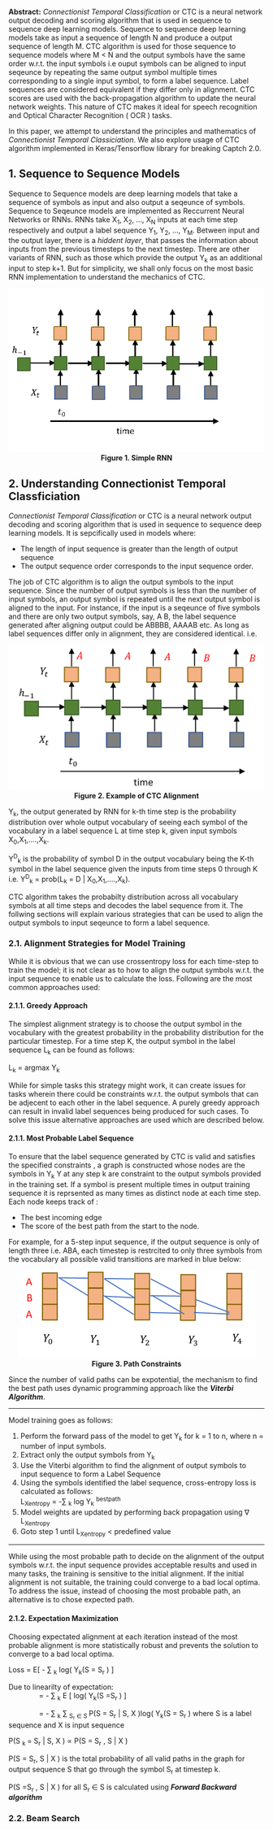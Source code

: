 **Abstract:**  *Connectionist Temporal Classification* or CTC is a neural network output decoding and scoring algorithm that is used in sequence to sequence deep learning models. Sequence to sequence deep learning models take as input a sequence of length N and produce a output sequence of length M. CTC algorithm is used for those sequence to sequence models where M < N and the output symbols have the same order w.r.t. the input symbols i.e ouput symbols can be aligned to input seqeunce by repeating the same output symbol multiple times corresponding to a single input symbol, to form a label sequence. Label sequences are considered equivalent if they differ only in alignment. CTC scores are used with the back-propagation algorithm to update the neural network weights. This nature of CTC makes it ideal for speech recognition and Optical Character Recognition ( OCR ) tasks.
  
In this paper, we attempt to understand the principles and mathematics of *Connectionist Temporal Classiciation*. We also explore usage of CTC algorithm implemented in Keras/Tensorflow library for breaking Captch 2.0.   

## 1. Sequence to Sequence Models  

Sequence to Sequence models are deep learning models that take a sequence of symbols as input and also output a seqeunce of symbols.  Sequence to Seqeunce models are implemented as Reccurrent Neural Networks or RNNs. RNNs take X<sub>1</sub>, X<sub>2</sub>, ..., X<sub>N</sub> inputs at each time step respectively and output a label sequence Y<sub>1</sub>, Y<sub>2</sub>, ..., Y<sub>M</sub>. Between  input and the output layer, there is a *hiddent layer*, that passes the information about inputs from the previous timesteps to the next timestep. There are other variants of RNN, such as those which provide the output Y<sub>k</sub> as an additional input to step k+1. But for simplicity, we shall only focus on the most basic RNN implementation to understand the mechanics of CTC.  
  
  <p align="center">
  <img src="./images/RNN.png"> <br> 
  <b> Figure 1. Simple RNN </b>  
  </p>
  
  
## 2. Understanding Connectionist Temporal Classficiation    
*Connectionist Temporal Classification* or CTC is a neural network output decoding and scoring algorithm that is used in sequence to sequence deep learning models.  It is sepcifically used in models where:  
- The length of input sequence is greater than the length of output sequence
- The output sequence order corresponds to the input sequence order.

The job of CTC algorithm is to align the output symbols to the input sequence. Since the number of output symbols is less than the number of input symbols, an output symbol is repeated until the next output symbol is aligned to the input. For instance, if the input is a seqeunce of five symbols and there are only two output symbols, say, A B, the label sequence generated after aligning output could be ABBBB, AAAAB etc. As long as label sequences differ only in alignment, they are considered identical. i.e.

  <p align="center">
  <img src="./images/ctc_align.png"> <br> 
  <b> Figure 2. Example of CTC Alignment </b>  
  </p>
  
 Y<sub>k</sub>, the output generated by RNN for k-th time step is the probability distribution over whole output vocabulary of seeing each symbol of the vocabulary in a label sequence L at time step k, given input symbols X<sub>0</sub>,X<sub>1</sub>,....,X<sub>k</sub>.  
 
Y<sup>D</sup><sub>k</sub> is the probability of symbol D in the output vocabulary being the K-th symbol in the label sequence given the inputs from time steps 0 through K i.e. 
Y<sup>D</sup><sub>k</sub> = prob(L<sub>k</sub> = D | X<sub>0</sub>,X<sub>1</sub>,....,X<sub>k</sub>).

CTC algorithm takes the probabilty distribution across all vocabulary symbols at all time steps and decodes the label sequence from it. The follwing sections will explain various strategies that can be used to align the output symbols to input seqeunce to form a label sequence. 

### 2.1. Alignment Strategies for Model Training

While it is obvious that we can use crossentropy loss for each time-step to train the model; it is not clear as to how to align the output symbols w.r.t. the input sequence to enable us to calculate the loss. Following are the most common approaches used: 

#### 2.1.1. Greedy Approach    
The simplest alignment strategy is to choose the output symbol in the vocabulary with the greatest probability in the probability distribution for the particular timestep. For a time step K, the output symbol in the label sequence L<sub>k</sub> can be found as follows:

L<sub>k</sub> = argmax Y<sub>k</sub>

While for simple tasks this strategy might work, it can create issues for tasks wherein there could be constraints w.r.t. the output symbols that can be adjecent to each other in the label sequence. A purely greedy approach can result in invalid label sequences being produced for such cases. To solve this issue alternative approaches are used which are described below.

#### 2.1.1. Most Probable Label Sequence

To ensure that the label sequence generated by CTC is valid and satisfies the specified constraints , a graph is constructed whose nodes are the symbols in Y<sub>k</sub> Y at any step k are constraint to the output symbols provided in the training set. If a symbol is present multiple times in output training sequence it is reprsented as many times as distinct node at each time step. Each node keeps track of :  
- The best incoming edge  
- The score of the best path from the start to the node.  
  
For example, for a 5-step input sequence, if the output sequence is only of length three i.e. ABA, each timestep is restrcited to only three symbols from the vocabulary all possible valid transitions are marked in blue below:  

  <p align="center"> 
  <img src="./images/path_constraints.png"> <br> 
  <b> Figure 3. Path Constraints  </b>  
  </p>
 
 Since the number of valid paths can be expotential, the mechanism to find the best path uses dynamic programming approach like the ***Viterbi Algorithm***.    
 
 ---
 
 Model training goes as follows:  
 
 1. Perform the forward pass of the model to get Y<sub>k</sub> for k = 1 to n, where n = number of input symbols.    
 2. Extract only the output symbols from Y<sub>k</sub>  
 3. Use the Viterbi algorithm to find the alignment  of output symbols to input sequence to form a Label Sequence
 4. Using the symbols identified the label sequence, cross-entropy loss is calculated as follows:  
   L<sub>Xentropy</sub> = -&sum; <sub>k</sub> log Y<sub>k</sub> <sup> bestpath </sup>  
 5. Model weights are updated by performing back propagation using &nabla; L<sub>Xentropy</sub>  
 6. Goto step 1 until L<sub>Xentropy</sub> < predefined value  
 
 ---
 
 While using the most probable path to decide on the alignment of the output symbols w.r.t. the input sequence provides acceptable results and used in many tasks, the training is sensitive to the initial alignment. If the initial alignment is not suitable, the training could converge to a bad local optima. To address the issue, instead of choosing the most probable path, an alternative is to chose expected path. 

#### 2.1.2. Expectation Maximization    

Choosing expectated alignment at each iteration instead of the most probable alignment is more statistically robust and prevents the solution to converge to a bad local optima.

Loss = E[ - &sum; <sub>k</sub> log( Y<sub>k</sub>(S = S<sub>r</sub> ) ]

Due to linearilty of expectation:  
&emsp;&emsp;&emsp;&emsp; = - &sum; <sub>k</sub> E [ log( Y<sub>k</sub>(S =S<sub>r</sub> ) ]

&emsp;&emsp;&emsp;&emsp; = - &sum; <sub>k</sub> &sum; <sub> S<sub>r</sub> &in; S </sub> P(S = S<sub>r</sub> | S, X )log( Y<sub>k</sub>(S = S<sub>r</sub> ) where S is a label sequence and X is input sequence  

P(S <sub>k </sub> = S<sub>r</sub> | S, X ) &prop; P(S = S<sub>r</sub> , S | X )  
  
P(S = S<sub>r</sub>, S | X ) is the total probability of all valid paths in the graph for output sequence S that go through the symbol S<sub>r</sub> at timestep k.
 
 P(S =S<sub>r</sub> , S | X )  for all S<sub>r</sub> &in; S is calculated using ***Forward Backward algorithm***
  

### 2.2. Beam Search 




 
 
 





